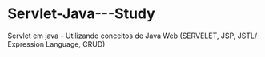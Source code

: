 # Servlet-Java---Study
Servlet em java - Utilizando conceitos de Java Web (SERVELET, JSP, JSTL/ Expression Language, CRUD)
